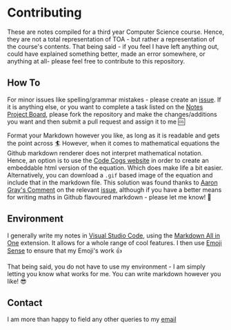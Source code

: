 # Contributing
These are notes compiled for a third year Computer Science course. Hence, they are not a total representation of TOA - but rather a representation of the course's contents. That being said - if you feel I have left anything out, could have explained something better, made an error somewhere, or anything at all- please feel free to contribute to this repository. 

## How To
For minor issues like spelling/grammar mistakes - please create an [issue](https://github.com/AngusTheMack/TOA/issues/new/choose). If it is anything else, or you want to complete a task listed on the [Notes Project Board](https://github.com/AngusTheMack/TOA/projects/1), please fork the repository and make the changes/additions you want and then submit a pull request and assign it to me 🆒

Format your Markdown however you like, as long as it is readable and gets the point across 🏄 However, when it comes to mathematical equations the Github markdown renderer does not interpret mathematical notation. Hence, an option is to use the [Code Cogs website](https://www.codecogs.com/eqnedit.php) in order to create an embeddable html version of the equation. Which does make life a bit easier. Alternatively, you can download a `.gif` based image of the equation and include that in the markdown file. This solution was found thanks to [Aaron Gray's Comment](https://github.com/github/markup/issues/897#issuecomment-231591884) on the relevant [issue](https://github.com/github/markup/issues/897), although if you have a better means for writing maths in Github flavoured markdown - please let me know! 🙏


## Environment
I generally write my notes in [Visual Studio Code](https://code.visualstudio.com/), using the [Markdown All in One](https://marketplace.visualstudio.com/items?itemName=yzhang.markdown-all-in-one) extension. It allows for a whole range of cool features. I then use [Emoji Sense](https://marketplace.visualstudio.com/items?itemName=bierner.emojisense) to ensure that my Emoji's work 👍

That being said, you do not have to use my environment  - I am simply letting you know what works for me. You can write markdown however you like! 😎

## Contact
I am more than happy to field any other queries to my [email](mailto:mckang009@myuct.ac.za)